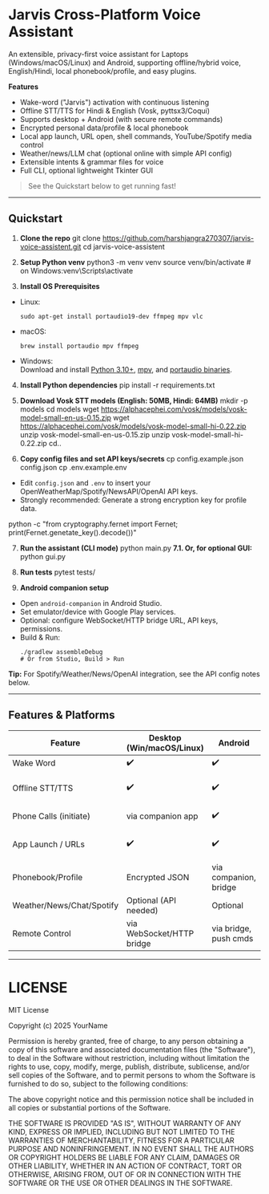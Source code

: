 # Jarvis Cross-Platform Voice Assistant

An extensible, privacy-first voice assistant for Laptops (Windows/macOS/Linux) and Android, supporting offline/hybrid voice, English/Hindi, local phonebook/profile, and easy plugins.

**Features**

- Wake-word ("Jarvis") activation with continuous listening
- Offline STT/TTS for Hindi & English (Vosk, pyttsx3/Coqui)
- Supports desktop + Android (with secure remote commands)
- Encrypted personal data/profile & local phonebook
- Local app launch, URL open, shell commands, YouTube/Spotify media control
- Weather/news/LLM chat (optional online with simple API config)
- Extensible intents & grammar files for voice
- Full CLI, optional lightweight Tkinter GUI

> See the Quickstart below to get running fast!

---

## Quickstart

1. **Clone the repo**
git clone https://github.com/harshjangra270307/jarvis-voice-assistent.git
cd jarvis-voice-assistent


2. **Setup Python venv**
python3 -m venv venv
source venv/bin/activate # on Windows:venv\Scripts\activate


3. **Install OS Prerequisites**
- Linux:  
  ```
  sudo apt-get install portaudio19-dev ffmpeg mpv vlc
  ```
- macOS:  
  ```
  brew install portaudio mpv ffmpeg
  ```
- Windows:  
  Download and install [Python 3.10+](https://www.python.org), [mpv](https://mpv.io/installation/), and [portaudio binaries](http://www.portaudio.com/).

4. **Install Python dependencies**
pip install -r requirements.txt


5. **Download Vosk STT models (English: 50MB, Hindi: 64MB)**
mkdir -p models
cd models
wget https://alphacephei.com/vosk/models/vosk-model-small-en-us-0.15.zip
wget https://alphacephei.com/vosk/models/vosk-model-small-hi-0.22.zip
unzip vosk-model-small-en-us-0.15.zip
unzip vosk-model-small-hi-0.22.zip
cd..


6. **Copy config files and set API keys/secrets**
cp config.example.json config.json
cp .env.example.env

- Edit `config.json` and `.env` to insert your OpenWeatherMap/Spotify/NewsAPI/OpenAI API keys.
- Strongly recommended: Generate a strong encryption key for profile data.

python -c "from cryptography.fernet import Fernet;
print(Fernet.genetate_key().decode())"


7. **Run the assistant (CLI mode)**
python main.py
 **7.1. Or, for optional GUI:**
   python gui.py


8. **Run tests**
pytest tests/


9. **Android companion setup**
- Open `android-companion` in Android Studio.
- Set emulator/device with Google Play services.
- Optional: configure WebSocket/HTTP bridge URL, API keys, permissions.
- Build & Run:
  ```
  ./gradlew assembleDebug
  # Or from Studio, Build > Run
  ```

**Tip:** For Spotify/Weather/News/OpenAI integration, see the API config notes below.

---

## Features & Platforms

| Feature                    | Desktop (Win/macOS/Linux) | Android                | Notes                                   |
|----------------------------|---------------------------|------------------------|-----------------------------------------|
| Wake Word                  | ✔️                        | ✔️                     | Always offline                          |
| Offline STT/TTS            | ✔️                        | ✔️                     | Vosk, pyttsx3/Coqui, Hindi/English      |
| Phone Calls (initiate)     | via companion app         | ✔️                     | See platform limitations                |
| App Launch / URLs          | ✔️                        | ✔️                     | Platform-agnostic methods               |
| Phonebook/Profile          | Encrypted JSON            | via companion, bridge  | Secure + easy CRUD                      |
| Weather/News/Chat/Spotify  | Optional (API needed)     | Optional               | Keys required                           |
| Remote Control             | via WebSocket/HTTP bridge | via bridge, push cmds  | Encrypted, opt-in                       |

---

# LICENSE

MIT License

Copyright (c) 2025 YourName

Permission is hereby granted, free of charge, to any person obtaining a copy
of this software and associated documentation files (the "Software"), to deal
in the Software without restriction, including without limitation the rights
to use, copy, modify, merge, publish, distribute, sublicense, and/or sell
copies of the Software, and to permit persons to whom the Software is
furnished to do so, subject to the following conditions:

The above copyright notice and this permission notice shall be included in all
copies or substantial portions of the Software.

THE SOFTWARE IS PROVIDED "AS IS", WITHOUT WARRANTY OF ANY KIND, EXPRESS OR
IMPLIED, INCLUDING BUT NOT LIMITED TO THE WARRANTIES OF MERCHANTABILITY,
FITNESS FOR A PARTICULAR PURPOSE AND NONINFRINGEMENT. IN NO EVENT SHALL THE
AUTHORS OR COPYRIGHT HOLDERS BE LIABLE FOR ANY CLAIM, DAMAGES OR OTHER
LIABILITY, WHETHER IN AN ACTION OF CONTRACT, TORT OR OTHERWISE, ARISING FROM,
OUT OF OR IN CONNECTION WITH THE SOFTWARE OR THE USE OR OTHER DEALINGS IN THE
SOFTWARE.
